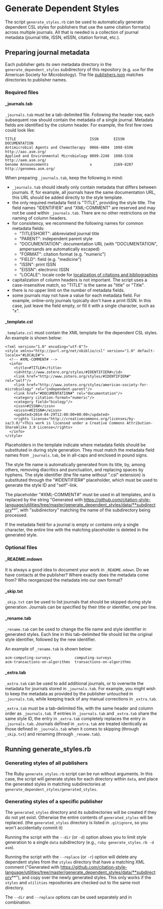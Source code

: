 # Generate Dependent Styles
The script  `generate_styles.rb` can be used to automatically generate dependent CSL styles for publishers that use the same citation format(s) across multiple journals. All that is needed is a collection of journal metadata (journal title, ISSN, eISSN, citation format, etc.).

## Preparing journal metadata
Each publisher gets its own metadata directory in the `generate_dependent_styles` subdirectory of this repository (e.g. `asm` for the American Society for Microbiology). The file [publishers.json](https://github.com/citation-style-language/utilities/blob/master/generate_dependent_styles/publishers.json) matches directories to publisher names.

### Required files

#### \_journals.tab
`_journals.tab` must be a tab-delimited file. Following the header row, each subsequent row should contain the metadata of a single journal. Metadata fields are identified by the column header. For example, the first few rows could look like:

    TITLE                                  ISSN       EISSN      DOCUMENTATION
    Antimicrobial Agents and Chemotherapy  0066-4804  1098-6596  http://aac.asm.org/
    Applied and Environmental Microbiology 0099-2240  1098-5336  http://aem.asm.org/
    Genome Announcements                   x          2169-8287  http://genomea.asm.org/

When preparing `_journals.tab`, keep the following in mind:

- `_journals.tab` should ideally only contain metadata that differs between journals. If, for example, all journals have the same documentation URL, this URL should be added directly to the style template.
- the only required metadata field is "TITLE", providing the style title. The field names "IDENTIFIER" and "XML-COMMENT" are reserved and may not be used within `_journals.tab`. There are no other restrictions on the naming of column headers.
- for consistency, we recommend the following names for common metadata fields:
  - "TITLESHORT": abbreviated journal title
  - "PARENT": independent parent style
  - "DOCUMENTATION": documentation URL (with "DOCUMENTATION", ampersands are automatically escaped)
  - "FORMAT": citation format (e.g. "numeric")
  - "FIELD": field (e.g. "medicine")
  - "ISSN": print ISSN
  - "EISSN": electronic ISSN
  - "LOCALE": locale code for [localization of citations and bibliographies](https://github.com/citation-style-language/locales/wiki)
- capitalization of column headers is not important. The script uses a case-insensitive match, so "TITLE" is the same as "title" or "Title".
- there is no upper limit on the number of metadata fields.
- some journals may not have a value for each metadata field. For example, online-only journals typically don't have a print ISSN. In this case, just leave the field empty, or fill it with a single character, such as "x". 

#### \_template.csl

`_template.csl` must contain the XML template for the dependent CSL styles. An example is shown below:

    <?xml version="1.0" encoding="utf-8"?>
    <style xmlns="http://purl.org/net/xbiblio/csl" version="1.0" default-locale="#LOCALE#">
      <!-- #XML-COMMENT# -->
      <info>
        <title>#TITLE#</title>
        <id>http://www.zotero.org/styles/#IDENTIFIER#</id>
        <link href="http://www.zotero.org/styles/#IDENTIFIER#" rel="self"/>
        <link href="http://www.zotero.org/styles/american-society-for-microbiology" rel="independent-parent"/>
        <link href="#DOCUMENTATION#" rel="documentation"/>
        <category citation-format="numeric"/>
        <category field="biology"/>
        <issn>#ISSN#</issn>
        <eissn>#EISSN#</eissn>
        <updated>2014-04-29T12:00:00+00:00</updated>
        <rights license="http://creativecommons.org/licenses/by-sa/3.0/">This work is licensed under a Creative Commons Attribution-ShareAlike 3.0 License</rights>
      </info>
    </style>

Placeholders in the template indicate where metadata fields should be substituted in during style generation. They must match the metadata field names from `_journals.tab`, be in all-caps and enclosed in pound signs.

The style file name is automatically generated from its title, by, among others, removing diacritics and punctuation, and replacing spaces by hyphens. The style identifier (the file name without ".csl" extension) is substituted through the "#IDENTIFIER#" placeholder, which must be used to generate the style ID and "self"-link.

The placeholder "#XML-COMMENT#" must be used in all templates, and is replaced by the string "Generated with https://github.com/citation-style-language/utilities/tree/master/generate_dependent_styles/data/**subdirectory**", with "subdirectory" matching the name of the subdirectory being processed.

If the metadata field for a journal is empty or contains only a single character, the entire line with the matching placeholder is deleted in the generated style.

### Optional files

#### \_README.mdown

It is always a good idea to document your work in `_README.mdown`. Do we have contacts at the publisher? Where exactly does the metadata come from? Who reorganized the metadata into our own format?

#### \_skip.txt

`_skip.txt` can be used to list journals that should be skipped during style generation. Journals can be specified by their title or identifier, one per line.

#### \_rename.tab

`_rename.tab` can be used to change the file name and style identifier in generated styles. Each line in this tab-delimited file should list the original style identifier, followed by the new identifier.

An example of `_rename.tab` is shown below:

    acm-computing-surveys           computing-surveys
    acm-transactions-on-algorithms  transactions-on-algorithms

#### \_extra.tab

`_extra.tab` can be used to add additional journals, or to overwrite the metadata for journals stored in `_journals.tab`. For example, you might wish to keep the metadata as provided by the publisher untouched in `_journals.tab`, while keeping track of any manual corrections in `_extra.tab`.

`_extra.tab`  must be a tab-delimited file, with the same header and column order as `_journals.tab`. If entries in `_journals.tab` and `_extra.tab` share the same style ID, the entry in `_extra.tab` completely replaces the entry in `_journals.tab`. Journals defined in `_extra.tab` are treated identically as those defined in `_journals.tab` when it comes to skipping (through `_skip.txt`) and renaming (through `_rename.tab`).

## Running generate_styles.rb

### Generating styles of all publishers

The Ruby `generate_styles.rb` script can be run without arguments. In this case, the script will generate styles for each directory within `data`, and place the generated styles in matching subdirectories at `generate_dependent_styles/generated_styles`.

### Generating styles of a specific publisher

The `generated_styles` directory and its subdirectories will be created if they do not yet exist. Otherwise the entire contents of `generated_styles` will be replaced. (the `generated_styles` directory is listed in `.gitignore`, so you won't accidentally commit it)

Running the script with the `--dir` (or `-d`) option allows you to limit style generation to a single `data` subdirectory (e.g., `ruby generate_styles.rb -d asm`).

Running the script with the `--replace` (or `-r`) option will delete any dependent styles from the `styles` directory that have a matching XML comment ("Generated with https://github.com/citation-style-language/utilities/tree/master/generate_dependent_styles/data/**subdirectory**"), and copy over the newly generated styles. This only works if the `styles` and `utilities` repositories are checked out to the same root directory.

The `--dir` and `--replace` options can be used separately and in combination. 
